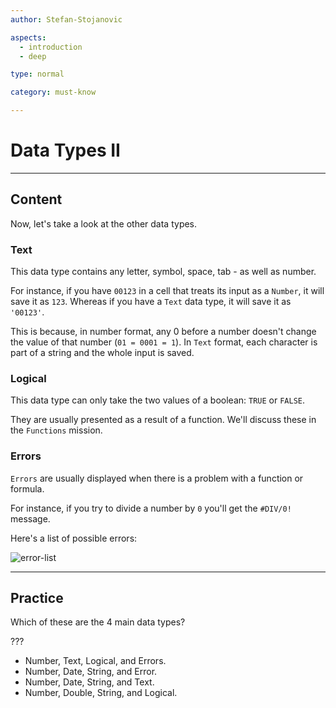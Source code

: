 ```yaml
---
author: Stefan-Stojanovic

aspects:
  - introduction
  - deep

type: normal

category: must-know

---
```


# Data Types II

---
## Content

Now, let's take a look at the other data types.

### Text

This data type contains any letter, symbol, space, tab - as well as number.

For instance, if you have `00123` in a cell that treats its input as a `Number`, it will save it as `123`. Whereas if you have a `Text` data type, it will save it as `'00123'`.

This is because, in number format, any 0 before a number doesn't change the value of that number (`01 = 0001 = 1`). In `Text` format, each character is part of a string and the whole input is saved.

### Logical

This data type can only take the two values of a boolean: `TRUE` or `FALSE`.

They are usually presented as a result of a function. We'll discuss these in the `Functions` mission.

### Errors

`Errors` are usually displayed when there is a problem with a function or formula.

For instance, if you try to divide a number by `0` you'll get the `#DIV/0!` message.

Here's a list of possible errors:

![error-list](https://img.enkipro.com/aec9daa1f3be3570bf4e5770706dc866.png)

---
## Practice

Which of these are the 4 main data types?

???

* Number, Text, Logical, and Errors.
* Number, Date, String, and Error.
* Number, Date, String, and Text.
* Number, Double, String, and Logical.
